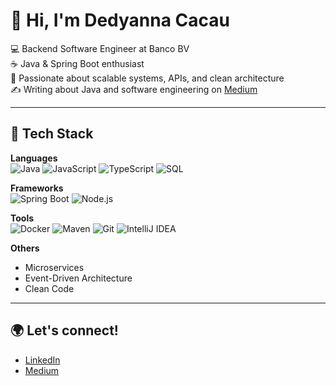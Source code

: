 # 👋 Hi, I'm Dedyanna Cacau  

💻 Backend Software Engineer at Banco BV  
☕ Java & Spring Boot enthusiast  
🚀 Passionate about scalable systems, APIs, and clean architecture  
✍️ Writing about Java and software engineering on [Medium](https://medium.com/@dedyannacacau)  

---

## 🔧 Tech Stack  

**Languages**  
![Java](https://img.shields.io/badge/Java-ED8B00?style=for-the-badge&logo=openjdk&logoColor=white)
![JavaScript](https://img.shields.io/badge/JavaScript-F7DF1E?style=for-the-badge&logo=javascript&logoColor=black)
![TypeScript](https://img.shields.io/badge/TypeScript-007ACC?style=for-the-badge&logo=typescript&logoColor=white)
![SQL](https://img.shields.io/badge/SQL-336791?style=for-the-badge&logo=postgresql&logoColor=white)

**Frameworks**  
![Spring Boot](https://img.shields.io/badge/Spring_Boot-6DB33F?style=for-the-badge&logo=springboot&logoColor=white)
![Node.js](https://img.shields.io/badge/Node.js-339933?style=for-the-badge&logo=nodedotjs&logoColor=white)

**Tools**  
![Docker](https://img.shields.io/badge/Docker-2496ED?style=for-the-badge&logo=docker&logoColor=white)
![Maven](https://img.shields.io/badge/Maven-C71A36?style=for-the-badge&logo=apachemaven&logoColor=white)
![Git](https://img.shields.io/badge/Git-F05032?style=for-the-badge&logo=git&logoColor=white)
![IntelliJ IDEA](https://img.shields.io/badge/IntelliJ_IDEA-000000?style=for-the-badge&logo=intellijidea&logoColor=white)

**Others**  
- Microservices  
- Event-Driven Architecture  
- Clean Code  

---

## 🌍 Let's connect!  
- [LinkedIn](https://www.linkedin.com/in/dedyanna-cacau)  
- [Medium](https://medium.com/@dedyannacacau)  
